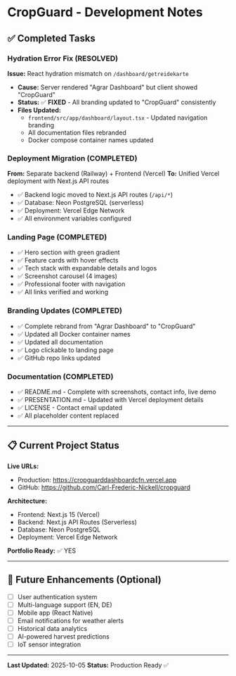 # CropGuard - Development Notes

## ✅ Completed Tasks

### Hydration Error Fix (RESOLVED)
**Issue:** React hydration mismatch on `/dashboard/getreidekarte`
- **Cause:** Server rendered "Agrar Dashboard" but client showed "CropGuard"
- **Status:** ✅ **FIXED** - All branding updated to "CropGuard" consistently
- **Files Updated:**
  - `frontend/src/app/dashboard/layout.tsx` - Updated navigation branding
  - All documentation files rebranded
  - Docker compose container names updated

### Deployment Migration (COMPLETED)
**From:** Separate backend (Railway) + Frontend (Vercel)
**To:** Unified Vercel deployment with Next.js API routes

- ✅ Backend logic moved to Next.js API routes (`/api/*`)
- ✅ Database: Neon PostgreSQL (serverless)
- ✅ Deployment: Vercel Edge Network
- ✅ All environment variables configured

### Landing Page (COMPLETED)
- ✅ Hero section with green gradient
- ✅ Feature cards with hover effects
- ✅ Tech stack with expandable details and logos
- ✅ Screenshot carousel (4 images)
- ✅ Professional footer with navigation
- ✅ All links verified and working

### Branding Updates (COMPLETED)
- ✅ Complete rebrand from "Agrar Dashboard" to "CropGuard"
- ✅ Updated all Docker container names
- ✅ Updated all documentation
- ✅ Logo clickable to landing page
- ✅ GitHub repo links updated

### Documentation (COMPLETED)
- ✅ README.md - Complete with screenshots, contact info, live demo
- ✅ PRESENTATION.md - Updated with Vercel deployment details
- ✅ LICENSE - Contact email updated
- ✅ All placeholder content replaced

---

## 📋 Current Project Status

**Live URLs:**
- Production: https://cropguarddashboardcfn.vercel.app
- GitHub: https://github.com/Carl-Frederic-Nickell/cropguard

**Architecture:**
- Frontend: Next.js 15 (Vercel)
- Backend: Next.js API Routes (Serverless)
- Database: Neon PostgreSQL
- Deployment: Vercel Edge Network

**Portfolio Ready:** ✅ YES

---

## 🎯 Future Enhancements (Optional)

- [ ] User authentication system
- [ ] Multi-language support (EN, DE)
- [ ] Mobile app (React Native)
- [ ] Email notifications for weather alerts
- [ ] Historical data analytics
- [ ] AI-powered harvest predictions
- [ ] IoT sensor integration

---

**Last Updated:** 2025-10-05
**Status:** Production Ready ✅
